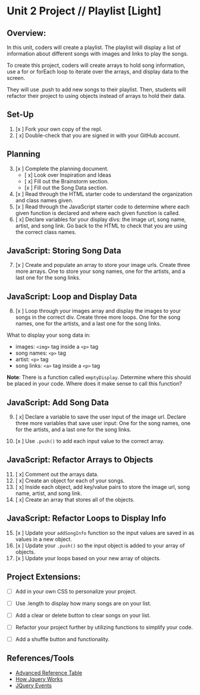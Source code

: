 # Unit 2 Project // Playlist [Light]

## Overview:

In this unit, coders will create a playlist. The playlist will display a list of information about different songs with images and links to play the songs. 

To create this project, coders will create arrays to hold song information, use a for or forEach loop to iterate over the arrays, and display data to the screen. 

They will use .push to add new songs to their playlist. Then, students will refactor their project to using objects instead of arrays to hold their data.


## Set-Up
1. [x ] Fork your own copy of the repl.
2. [ x] Double-check that you are signed in with your GitHub account.


## Planning
3. [x ] Complete the planning document.
   - [ x] Look over Inspiration and Ideas
   - [ x] Fill out the Brainstorm section.
   - [x ] Fill out the Song Data section.
4. [x ] Read through the HTML starter code to understand the organization and class names given.
5. [x ] Read through the JavaScript starter code to determine where each given function is declared and where each given function is called.
6. [ x] Declare variables for your display divs: the image url, song name, artist, and song link. Go back to the HTML to check that you are using the correct class names.


## JavaScript: Storing Song Data

7. [x ] Create and populate an array to store your image urls. Create three more arrays. One to store your song names, one for the artists, and a last one for the song links.


## JavaScript: Loop and Display Data

8. [x ] Loop through your images array and display the images to your songs in the correct div. Create three more loops. One for the song names, one for the artists, and a last one for the song links.

What to display your song data in:

   - images: `<img>` tag inside a `<p>` tag
   - song names: `<p>` tag
   - artist: `<p>` tag
   - song links: `<a>` tag inside a `<p>` tag

**Note**: There is a function called `emptyDisplay`. Determine where this should be placed in your code. Where does it make sense to call this function?


## JavaScript: Add Song Data

9. [ x] Declare a variable to save the user input of the image url. Declare three more variables that save user input: One for the song names, one for the artists, and a last one for the song links.
   
10. [x ] Use `.push()` to add each input value to the correct array.



## JavaScript: Refactor Arrays to Objects

11. [ x] Comment out the arrays data.
12. [ x] Create an object for each of your songs.
13. [ x] Inside each object, add key/value pairs to store the image url, song name, artist, and song link.
14. [ x] Create an array that stores all of the objects.

## JavaScript: Refactor Loops to Display Info

15. [x ] Update your `addSongInfo` function so the input values are saved in as values in a new object.
16. [x ] Update your `.push()` so the input object is added to your array of objects.
17. [x ] Update your loops based on your new array of objects.


## Project Extensions:

- [ ] Add in your own CSS to personalize your project.
- [ ] Use .length to display how many songs are on your list.
- [ ] Add a clear or delete button to clear songs on your list.
- [ ] Refactor your project further by utilizing functions to simplify your code.
- [ ] Add a shuffle button and functionality.


## References/Tools

- [Advanced Reference Table](https://docs.google.com/document/d/1SElvLDvtVOoYZJyR5XbCQJWbSTxyChDiQkz7n3c63Go/preview)
- [How Jquery Works](http://learn.jquery.com/about-jquery/how-jquery-works/)
- [JQuery Events](http://api.jquery.com/category/events/)